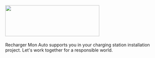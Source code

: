 # <img src="https://user-images.githubusercontent.com/49374657/215458377-eafa487d-92e1-464b-8ded-7f8d7e624bfd.png" width="300px" height="100px" />

Recharger Mon Auto supports you in your charging station installation project. Let's work together for a responsible world.
